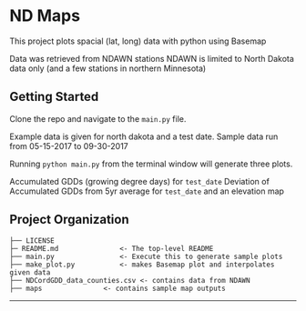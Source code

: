 ND Maps
==============================

This project plots spacial (lat, long) data with python using Basemap

Data was retrieved from NDAWN stations
NDAWN is limited to North Dakota data only (and a few stations
in northern Minnesota)

Getting Started
--------------------------

Clone the repo and navigate to the `main.py` file.

Example data is given for north dakota and a test date.
Sample data run from 05-15-2017 to 09-30-2017

Running `python main.py` from the terminal window will generate three
plots.

Accumulated GDDs (growing degree days) for `test_date`
Deviation of Accumulated GDDs from 5yr average for `test_date`
and an elevation map 

Project Organization
------------

    ├── LICENSE
    ├─ README.md			   <- The top-level README 
    ├── main.py      	 	   <- Execute this to generate sample plots
	├── make_plot.py		   <- makes Basemap plot and interpolates given data
	├── NDCordGDD_data_counties.csv <- contains data from NDAWN
    ├── maps			   <- contains sample map outputs 
   
  

--------


